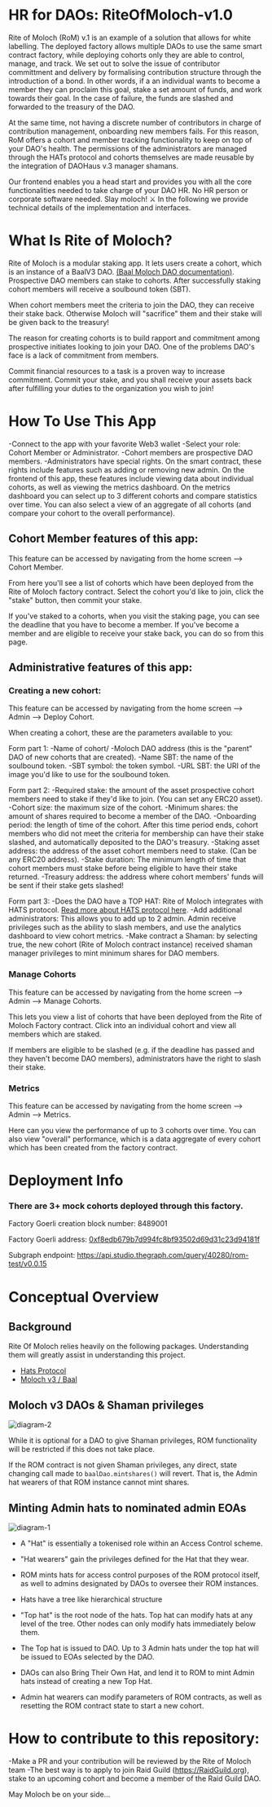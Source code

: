 # HR for DAOs: RiteOfMoloch-v1.0
Rite of Moloch (RoM) v.1 is an example of a solution that allows for white labelling. The deployed factory allows multiple DAOs to use the same smart contract factory, while deploying cohorts only they are able to control, manage, and track. We set out to solve the issue of contributor committment and delivery by formalising contribution structure through the introduction of a bond. In other words, if a an individual wants to become a member they can proclaim this goal, stake a set amount of funds, and work towards their goal. In the case of failure, the funds are slashed and forwarded to the treasury of the DAO.

At the same time, not having a discrete number of contributors in charge of contribution management, onboarding new members fails. For this reason, RoM offers a cohort and member tracking functionality to keep on top of your DAO's health. The permissions of the administrators are managed through the HATs protocol and cohorts themselves are made reusable by the integration of DAOHaus v.3 manager shamans.

Our frontend enables you a head start and provides you with all the core functionalities needed to take charge of your DAO HR. No HR person or corporate software needed. Slay moloch! ⚔️ In the following we provide technical details of the implementation and interfaces.

# What Is Rite of Moloch?

Rite of Moloch is a modular staking app. It lets users create a cohort, which is an instance of a BaalV3 DAO. <a href='https://moloch.daohaus.fun/tools/'>(Baal Moloch DAO documentation)</a>. Prospective DAO members can stake to cohorts. After successfully staking cohort members will receive a soulbound token (SBT).

When cohort members meet the criteria to join the DAO, they can receive their stake back. Otherwise Moloch will "sacrifice" them and their stake will be given back to the treasury!

The reason for creating cohorts is to build rapport and commitment among prospective initiates looking to join your DAO. One of the problems DAO's face is a lack of commitment from members.

Commit financial resources to a task is a proven way to increase commitment. Commit your stake, and you shall receive your assets back after fulfilling your duties to the organization you wish to join!

# How To Use This App

-Connect to the app with your favorite Web3 wallet
-Select your role: Cohort Member or Administrator.
-Cohort members are prospective DAO members.
-Administrators have special rights. On the smart contract, these rights include features such as adding or removing new admin. On the frontend of this app, these features include viewing data about individual cohorts, as well as viewing the metrics dashboard. On the metrics dashboard you can select up to 3 different cohorts and compare statistics over time. You can also select a view of an aggregate of all cohorts (and compare your cohort to the overall performance).

## Cohort Member features of this app:

This feature can be accessed by navigating from the home screen --> Cohort Member.

From here you'll see a list of cohorts which have been deployed from the Rite of Moloch factory contract. Select the cohort you'd like to join, click the "stake" button, then commit your stake.

If you've staked to a cohorts, when you visit the staking page, you can see the deadline that you have to become a member. If you've become a member and are eligible to receive your stake back, you can do so from this page.

## Administrative features of this app:

### Creating a new cohort:

This feature can be accessed by navigating from the home screen --> Admin --> Deploy Cohort.

When creating a cohort, these are the parameters available to you:

Form part 1:
-Name of cohort/
-Moloch DAO address (this is the "parent" DAO of new cohorts that are created).
-Name SBT: the name of the soulbound token.
-SBT symbol: the token symbol.
-URL SBT: the URI of the image you'd like to use for the soulbound token.

Form part 2:
-Required stake: the amount of the asset prospective cohort members need to stake if they'd like to join. (You can set any ERC20 asset).
-Cohort size: the maximum size of the cohort.
-Minimum shares: the amount of shares required to become a member of the DAO.
-Onboarding period: the length of time of the cohort. After this time period ends, cohort members who did not meet the criteria for membership can have their stake slashed, and automatically deposited to the DAO's treasury.
-Staking asset address: the address of the asset cohort members need to stake. (Can be any ERC20 address).
-Stake duration: The minimum length of time that cohort members must stake before being eligible to have their stake returned.
-Treasury address: the address where cohort members' funds will be sent if their stake gets slashed!

Form part 3:
-Does the DAO have a TOP HAT: Rite of Moloch integrates with HATS protocol. <a href="https://hackmd.io/@spengrah/H15lKdsmc" alt='HATS Protocol documentation'>Read more about HATS protocol here</a>.
-Add additional administrators: This allows you to add up to 2 admin. Admin receive privileges such as the ability to slash members, and use the analytics dashboard to view cohort metrics.
-Make contract a Shaman: by selecting true, the new cohort (Rite of Moloch contract instance) received shaman manager privileges to mint minimum shares for DAO members.

### Manage Cohorts

This feature can be accessed by navigating from the home screen --> Admin --> Manage Cohorts.

This lets you view a list of cohorts that have been deployed from the Rite of Moloch Factory contract. Click into an individual cohort and view all members which are staked.

If members are eligible to be slashed (e.g. if the deadline has passed and they haven't become DAO members), administrators have the right to slash their stake.

### Metrics

This feature can be accessed by navigating from the home screen --> Admin --> Metrics.

Here can you view the performance of up to 3 cohorts over time. You can also view "overall" performance, which is a data aggregate of every cohort which has been created from the factory contract.

# Deployment Info

### There are 3+ mock cohorts deployed through this factory.

Factory Goerli creation block number: 8489001

Factory Goerli address: [0xf8edb679b7d994fc8bf93502d69d31c23d94181f](https://goerli.etherscan.io/address/0xf8edb679b7d994fc8bf93502d69d31c23d94181f)

Subgraph endpoint: https://api.studio.thegraph.com/query/40280/rom-test/v0.0.15

# Conceptual Overview

## Background

Rite Of Moloch relies heavily on the following packages. Understanding them will greatly assist in understanding this project.

- [Hats Protocol](https://github.com/Hats-Protocol)
- [Moloch v3 / Baal](https://moloch.daohaus.fun/)

## Moloch v3 DAOs & Shaman privileges

![diagram-2](https://user-images.githubusercontent.com/91401566/220282702-05dbd7ff-735c-4771-8a13-f1e5e4000547.jpeg)

While it is optional for a DAO to give Shaman privileges, ROM functionality will be restricted if this does not take place.

If the ROM contract is not given Shaman privileges, any direct, state changing call made to `baalDao.mintshares()` will revert. That is, the Admin hat wearers of that ROM instance cannot mint shares.

## Minting Admin hats to nominated admin EOAs

![diagram-1](https://user-images.githubusercontent.com/91401566/220277011-cc0b0084-384e-41a3-95ab-637de55c7a8d.jpeg)

- A "Hat" is essentially a tokenised role within an Access Control scheme.

- "Hat wearers" gain the privileges defined for the Hat that they wear.

- ROM mints hats for access control purposes of the ROM protocol itself, as well to admins designated by DAOs to oversee their ROM instances.

- Hats have a tree like hierarchical structure

- "Top hat" is the root node of the hats. Top hat can modify hats at any level of the tree. Other nodes can only modify hats immediately below them.

- The Top hat is issued to DAO. Up to 3 Admin hats under the top hat will be issued to EOAs selected by the DAO.

- DAOs can also Bring Their Own Hat, and lend it to ROM to mint Admin hats instead of creating a new Top Hat.

- Admin hat wearers can modify parameters of ROM contracts, as well as resetting the ROM contract state to start a new cohort.

# How to contribute to this repository:

-Make a PR and your contribution will be reviewed by the Rite of Moloch team
-The best way is to apply to join Raid Guild (https://RaidGuild.org), stake to an upcoming cohort and become a member of the Raid Guild DAO.

May Moloch be on your side...
